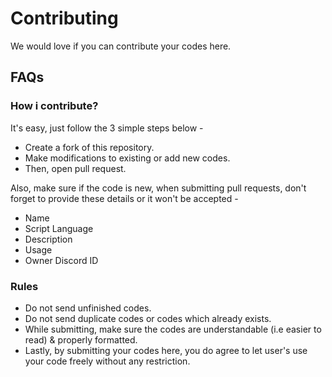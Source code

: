 # Contributing
We would love if you can contribute your codes here.

## FAQs

### How i contribute?
It's easy, just follow the 3 simple steps below -
- Create a fork of this repository.
- Make modifications to existing or add new codes.
- Then, open pull request.

Also, make sure if the code is new, when submitting pull requests, don't forget to provide these details or it won't be accepted -

- Name
- Script Language
- Description
- Usage 
- Owner Discord ID

### Rules
- Do not send unfinished codes.
- Do not send duplicate codes or codes which already exists.
- While submitting, make sure the codes are understandable (i.e easier to read) & properly formatted.
- Lastly, by submitting your codes here, you do agree to let user's use your code freely without any restriction.

